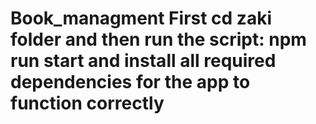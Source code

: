 # Book_managment First cd zaki folder and then run the script: npm run start and install all required dependencies for the app to function correctly
